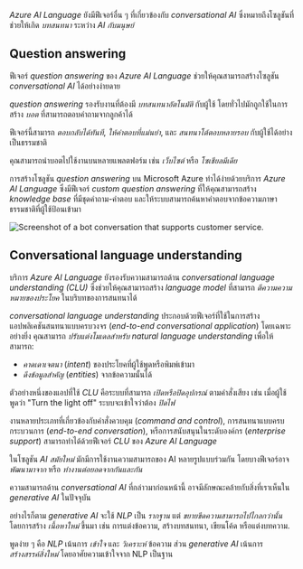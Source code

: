 
_Azure AI Language_ ยังมีฟีเจอร์อื่น ๆ ที่เกี่ยวข้องกับ _conversational AI_ ซึ่งหมายถึงโซลูชันที่ช่วยให้เกิด _บทสนทนา_ ระหว่าง _AI กับมนุษย์_

## Question answering

ฟีเจอร์ _question answering_ ของ _Azure AI Language_ ช่วยให้คุณสามารถสร้างโซลูชัน _conversational AI_ ได้อย่างง่ายดาย

_question answering_ รองรับงานที่ต้องมี _บทสนทนาอัตโนมัติ_ กับผู้ใช้ โดยทั่วไปมักถูกใช้ในการสร้าง _บอต_ ที่สามารถตอบคำถามจากลูกค้าได้

ฟีเจอร์นี้สามารถ _ตอบกลับได้ทันที_, _ให้คำตอบที่แม่นยำ_, และ _สนทนาโต้ตอบหลายรอบ_ กับผู้ใช้ได้อย่างเป็นธรรมชาติ

คุณสามารถนำบอตไปใช้งานบนหลายแพลตฟอร์ม เช่น _เว็บไซต์_ หรือ _โซเชียลมีเดีย_

การสร้างโซลูชัน _question answering_ บน Microsoft Azure ทำได้ง่ายด้วยบริการ _Azure AI Language_ ซึ่งมีฟีเจอร์ _custom question answering_ ที่ให้คุณสามารถสร้าง _knowledge base_ ที่มีชุดคำถาม-คำตอบ และให้ระบบสามารถค้นหาคำตอบจากข้อความภาษาธรรมชาติที่ผู้ใช้ป้อนเข้ามา

![Screenshot of a bot conversation that supports customer service.](https://learn.microsoft.com/en-us/training/wwl-data-ai/get-started-language-azure/media/bot.png)

## Conversational language understanding

บริการ _Azure AI Language_ ยังรองรับความสามารถด้าน _conversational language understanding (CLU)_ ซึ่งช่วยให้คุณสามารถสร้าง _language model_ ที่สามารถ _ตีความความหมายของประโยค_ ในบริบทของการสนทนาได้

_conversational language understanding_ ประกอบด้วยฟีเจอร์ที่ใช้ในการสร้างแอปพลิเคชันสนทนาแบบครบวงจร (_end-to-end conversational application_) โดยเฉพาะอย่างยิ่ง คุณสามารถ _ปรับแต่งโมเดลสำหรับ natural language understanding_ เพื่อให้สามารถ:

- _คาดเดาเจตนา_ (_intent_) ของประโยคที่ผู้ใช้พูดหรือพิมพ์เข้ามา  
- _ดึงข้อมูลสำคัญ_ (_entities_) จากข้อความนั้นได้

ตัวอย่างหนึ่งของแอปที่ใช้ _CLU_ คือระบบที่สามารถ _เปิดหรือปิดอุปกรณ์_ ตามคำสั่งเสียง เช่น เมื่อผู้ใช้พูดว่า "Turn the light off" ระบบจะเข้าใจว่าต้อง _ปิดไฟ_

งานหลายประเภทที่เกี่ยวข้องกับคำสั่งควบคุม (_command and control_), การสนทนาแบบครบกระบวนการ (_end-to-end conversation_), หรือการสนับสนุนในระดับองค์กร (_enterprise support_) สามารถทำได้ด้วยฟีเจอร์ _CLU_ ของ _Azure AI Language_

ในโซลูชัน _AI สมัยใหม่_ มักมีการใช้งานความสามารถของ AI หลายรูปแบบร่วมกัน โดยบางฟีเจอร์อาจ _พัฒนามาจาก_ หรือ _ทำงานต่อยอดจากกันและกัน_


ความสามารถด้าน _conversational AI_ ที่กล่าวมาก่อนหน้านี้ อาจมีลักษณะคล้ายกับสิ่งที่เราเห็นใน _generative AI_ ในปัจจุบัน

อย่างไรก็ตาม _generative AI_ จะใช้ _NLP_ เป็น _รากฐาน_ แต่ _ขยายขีดความสามารถไปไกลกว่านั้น_ โดยการสร้าง _เนื้อหาใหม่_ ขึ้นมา เช่น การแต่งข้อความ, สร้างบทสนทนา, เขียนโค้ด หรือแต่งบทความ. 

พูดง่าย ๆ คือ _NLP_ เน้นการ _เข้าใจ_ และ _วิเคราะห์_ ข้อความ ส่วน _generative AI_ เน้นการ _สร้างสรรค์สิ่งใหม่_ โดยอาศัยความเข้าใจจาก NLP เป็นฐาน
